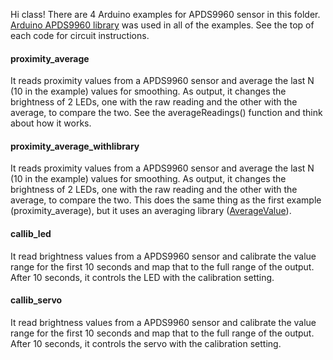 Hi class! There are 4 Arduino examples for APDS9960 sensor in this folder.
[Arduino APDS9960 library](https://www.arduino.cc/en/Reference/ArduinoAPDS9960) was used in all of the examples.
See the top of each code for circuit instructions.

#### proximity_average
It reads proximity values from a APDS9960 sensor and average the last N (10 in the example) values for smoothing.
As output, it changes the brightness of 2 LEDs, one with the raw reading and the other with the average, to compare the two.
See the averageReadings() function and think about how it works.

#### proximity_average_withlibrary
It reads proximity values from a APDS9960 sensor and average the last N (10 in the example) values for smoothing.
As output, it changes the brightness of 2 LEDs, one with the raw reading and the other with the average, to compare the two.
This does the same thing as the first example (proximity_average), but it uses an averaging library ([AverageValue](https://www.arduino.cc/reference/en/libraries/averagevalue/)).

#### callib_led
It read brightness values from a APDS9960 sensor and calibrate the value range for the first 10 seconds and map that to the full range of the output.
After 10 seconds, it controls the LED with the calibration setting.

#### callib_servo
It read brightness values from a APDS9960 sensor and calibrate the value range for the first 10 seconds and map that to the full range of the output.
After 10 seconds, it controls the servo with the calibration setting.

